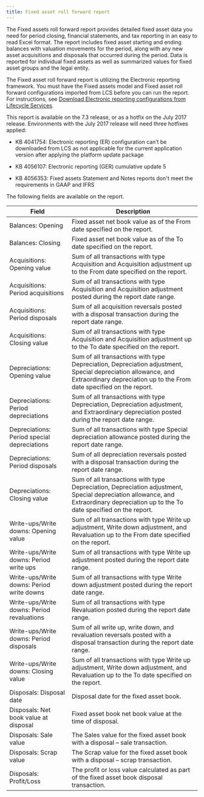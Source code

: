 ```yaml
---
title: Fixed asset roll forward report
---
```


The Fixed assets roll forward report provides detailed fixed asset data you need
for period closing, financial statements, and tax reporting in an easy to read
Excel format. The report includes fixed asset starting and ending balances with
valuation movements for the period, along with any new asset acquisitions and
disposals that occurred during the period. Data is reported for individual fixed
assets as well as summarized values for fixed asset groups and the legal entity.

The Fixed asset roll forward report is utilizing the Electronic reporting
framework. You must have the Fixed assets model and Fixed asset roll forward
configurations imported from LCS before you can run the report. For
instructions, see [Download Electronic reporting configurations from Lifecycle
Services](https://docs.microsoft.com/en-us/dynamics365/unified-operations/dev-itpro/analytics/download-electronic-reporting-configuration-lcs).

This report is available on the 7.3 release, or as a hotfix on the July 2017
release. Environments with the July 2017 release will need three hotfixes
applied:

-   KB 4041754: Electronic reporting (ER) configuration can’t be downloaded from
    LCS as not applicable for the current application version after applying the
    platform update package

-   KB 4056107: Electronic reporting (GER) cumulative update 5

-   KB 4056353: Fixed assets Statement and Notes reports don't meet the
    requirements in GAAP and IFRS

The following fields are available on the report.

| **Field**                                   | **Description**                                                                                                                                                                      |
|---------------------------------------------|--------------------------------------------------------------------------------------------------------------------------------------------------------------------------------------|
| Balances: Opening                           | Fixed asset net book value as of the From date specified on the report.                                                                                                              |
| Balances: Closing                           | Fixed asset net book value as of the To date specified on the report.                                                                                                                |
| Acquisitions: Opening value                 | Sum of all transactions with type Acquisition and Acquisition adjustment up to the From date specified on the report.                                                                |
| Acquisitions: Period acquisitions           | Sum of all transactions with type Acquisition and Acquisition adjustment posted during the report date range.                                                                        |
| Acquisitions: Period disposals              | Sum of all acquisition reversals posted with a disposal transaction during the report date range.                                                                                    |
| Acquisitions: Closing value                 | Sum of all transactions with type Acquisition and Acquisition adjustment up to the To date specified on the report.                                                                  |
| Depreciations: Opening value                | Sum of all transactions with type Depreciation, Depreciation adjustment, Special depreciation allowance, and Extraordinary depreciation up to the From date specified on the report. |
| Depreciations: Period depreciations         | Sum of all transactions with type Depreciation, Depreciation adjustment, and Extraordinary depreciation posted during the report date range.                                         |
| Depreciations: Period special depreciations | Sum of all transactions with type Special depreciation allowance posted during the report date range.                                                                                |
| Depreciations: Period disposals             | Sum of all depreciation reversals posted with a disposal transaction during the report date range.                                                                                   |
| Depreciations: Closing value                | Sum of all transactions with type Depreciation, Depreciation adjustment, Special depreciation allowance, and Extraordinary depreciation up to the To date specified on the report.   |
| Write-ups/Write downs: Opening value        | Sum of all transactions with type Write up adjustment, Write down adjustment, and Revaluation up to the From date specified on the report.                                           |
| Write-ups/Write downs: Period write ups     | Sum of all transactions with type Write up adjustment posted during the report date range.                                                                                           |
| Write-ups/Write downs: Period write downs   | Sum of all transactions with type Write down adjustment posted during the report date range.                                                                                         |
| Write-ups/Write downs: Period revaluations  | Sum of all transactions with type Revaluation posted during the report date range.                                                                                                   |
| Write-ups/Write downs: Period disposals     | Sum of all write up, write down, and revaluation reversals posted with a disposal transaction during the report date range.                                                          |
| Write-ups/Write downs: Closing value        | Sum of all transactions with type Write up adjustment, Write down adjustment, and Revaluation up to the To date specified on the report.                                             |
| Disposals: Disposal date                    | Disposal date for the fixed asset book.                                                                                                                                              |
| Disposals: Net book value at disposal       | Fixed asset book net book value at the time of disposal.                                                                                                                             |
| Disposals: Sale value                       | The Sales value for the fixed asset book with a disposal – sale transaction.                                                                                                         |
| Disposals: Scrap value                      | The Scrap value for the fixed asset book with a disposal – scrap transaction.                                                                                                        |
| Disposals: Profit/Loss                      | The profit or loss value calculated as part of the fixed asset book disposal transaction.                                                                                            |
